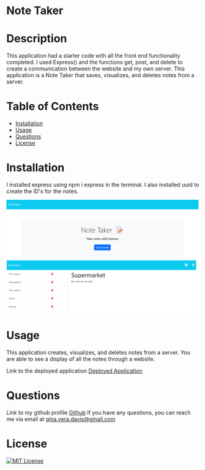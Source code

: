# Note Taker


# Description

This application had a starter code with all the front end functionality completed. I used Express() and the functions get, post, and delete to create a communication between the website and my own server. This application is a Note Taker that saves, visualizes, and deletes notes from a server.



# Table of Contents

- [Installation](#installation)
- [Usage](#usage)
- [Questions](#questions)
- [License](#license)



# Installation
I installed express using npm i express in the terminal. I also installed uuid to create the ID's for the notes.

![alt text](Main/public/assets/images/deployed-app.png)



# Usage

This application creates, visualizes, and deletes notes from a server. You are able to see a display of all the notes through a website.

Link to the deployed application [Deployed Application](https://drive.google.com/file/d/1zGuKZzuoalbatS5zntjUP5z35saLKSWd/view)


# Questions
Link to my github profile [Github](https://github.com/ginitadavis/)
If you have any questions, you can reach me via email at gina.vera.davis@gmail.com



# License


[![MIT License](https://img.shields.io/badge/-MIT%20License-brightgreen)](https://www.mit.edu/~amini/LICENSE.md)

    